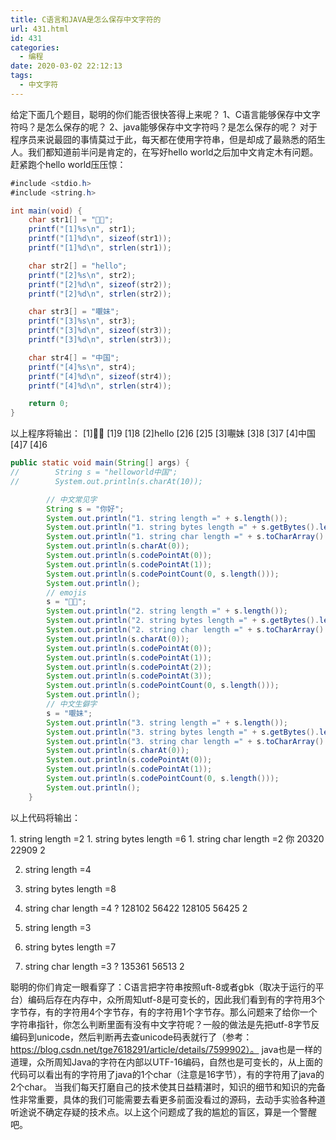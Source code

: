 ```yaml
---
title: C语言和JAVA是怎么保存中文字符的
url: 431.html
id: 431
categories:
  - 编程
date: 2020-03-02 22:12:13
tags:
  - 中文字符
---
```


给定下面几个题目，聪明的你们能否很快答得上来呢？ 1、C语言能够保存中文字符吗？是怎么保存的呢？ 2、java能够保存中文字符吗？是怎么保存的呢？ 对于程序员来说最囧的事情莫过于此，每天都在使用字符串，但是却成了最熟悉的陌生人。我们都知道前半问是肯定的，在写好hello world之后加中文肯定木有问题。 赶紧跑个hello world压压惊：

```java
#include <stdio.h>
#include <string.h>

int main(void) { 
    char str1[] = "👦👩";
    printf("[1]%s\n", str1);
    printf("[1]%d\n", sizeof(str1));
    printf("[1]%d\n", strlen(str1));

    char str2[] = "hello";
    printf("[2]%s\n", str2);
    printf("[2]%d\n", sizeof(str2));
    printf("[2]%d\n", strlen(str2));

    char str3[] = "𡃁妹";
    printf("[3]%s\n", str3);
    printf("[3]%d\n", sizeof(str3));
    printf("[3]%d\n", strlen(str3));

    char str4[] = "中国";
    printf("[4]%s\n", str4);
    printf("[4]%d\n", sizeof(str4));
    printf("[4]%d\n", strlen(str4));

    return 0;
}
```


以上程序将输出： \[1\]👦👩 \[1\]9 \[1\]8 \[2\]hello \[2\]6 \[2\]5 \[3\]𡃁妹 \[3\]8 \[3\]7 \[4\]中国 \[4\]7 \[4\]6

```java
public static void main(String[] args) {
//        String s = "helloworld中国";
//        System.out.println(s.charAt(10));

        // 中文常见字
        String s = "你好";
        System.out.println("1. string length =" + s.length());
        System.out.println("1. string bytes length =" + s.getBytes().length);
        System.out.println("1. string char length =" + s.toCharArray().length);
        System.out.println(s.charAt(0));
        System.out.println(s.codePointAt(0));
        System.out.println(s.codePointAt(1));
        System.out.println(s.codePointCount(0, s.length()));
        System.out.println();
        // emojis
        s = "👦👩";
        System.out.println("2. string length =" + s.length());
        System.out.println("2. string bytes length =" + s.getBytes().length);
        System.out.println("2. string char length =" + s.toCharArray().length);
        System.out.println(s.charAt(0));
        System.out.println(s.codePointAt(0));
        System.out.println(s.codePointAt(1));
        System.out.println(s.codePointAt(2));
        System.out.println(s.codePointAt(3));
        System.out.println(s.codePointCount(0, s.length()));
        System.out.println();
        // 中文生僻字
        s = "𡃁妹";
        System.out.println("3. string length =" + s.length());
        System.out.println("3. string bytes length =" + s.getBytes().length);
        System.out.println("3. string char length =" + s.toCharArray().length);
        System.out.println(s.charAt(0));
        System.out.println(s.codePointAt(0));
        System.out.println(s.codePointAt(1));
        System.out.println(s.codePointCount(0, s.length()));
        System.out.println();
    }
```

以上代码将输出： 

   1\. string length =2 1. string bytes length =6 1. string char length =2 你 20320 22909 2

2.  string length =4
3.  string bytes length =8
4.  string char length =4 ? 128102 56422 128105 56425 2
    
5.  string length =3
    
6.  string bytes length =7
7.  string char length =3 ? 135361 56513 2

聪明的你们肯定一眼看穿了：C语言把字符串按照uft-8或者gbk（取决于运行的平台）编码后存在内存中，众所周知utf-8是可变长的，因此我们看到有的字符用3个字节存，有的字符用4个字节存，有的字符用1个字节存。那么问题来了给你一个字符串指针，你怎么判断里面有没有中文字符呢？一般的做法是先把utf-8字节反编码到unicode，然后判断再去查unicode码表就行了（参考：https://blog.csdn.net/tge7618291/article/details/7599902）。 java也是一样的道理，众所周知Java的字符在内部以UTF-16编码，自然也是可变长的，从上面的代码可以看出有的字符用了java的1个char（注意是16字节），有的字符用了java的2个char。 当我们每天打磨自己的技术使其日益精湛时，知识的细节和知识的完备性非常重要，具体的我们可能需要去看更多前面没看过的源码，去动手实验各种道听途说不确定存疑的技术点。以上这个问题成了我的尴尬的盲区，算是一个警醒吧。